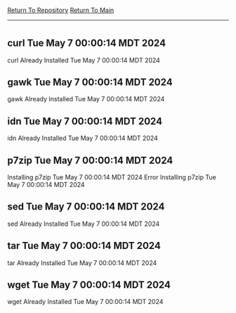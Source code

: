 [Return To Repository](https://github.com/DigitalWarrior/piholeparser/)
[Return To Main](https://github.com/DigitalWarrior/piholeparser/blob/master/RecentRunLogs/Mainlog.md)
____________________________________
# 
## curl Tue May  7 00:00:14 MDT 2024
curl Already Installed Tue May  7 00:00:14 MDT 2024
## gawk Tue May  7 00:00:14 MDT 2024
gawk Already Installed Tue May  7 00:00:14 MDT 2024
## idn Tue May  7 00:00:14 MDT 2024
idn Already Installed Tue May  7 00:00:14 MDT 2024
## p7zip Tue May  7 00:00:14 MDT 2024
Installing p7zip Tue May  7 00:00:14 MDT 2024
Error Installing p7zip Tue May  7 00:00:14 MDT 2024
## sed Tue May  7 00:00:14 MDT 2024
sed Already Installed Tue May  7 00:00:14 MDT 2024
## tar Tue May  7 00:00:14 MDT 2024
tar Already Installed Tue May  7 00:00:14 MDT 2024
## wget Tue May  7 00:00:14 MDT 2024
wget Already Installed Tue May  7 00:00:14 MDT 2024
